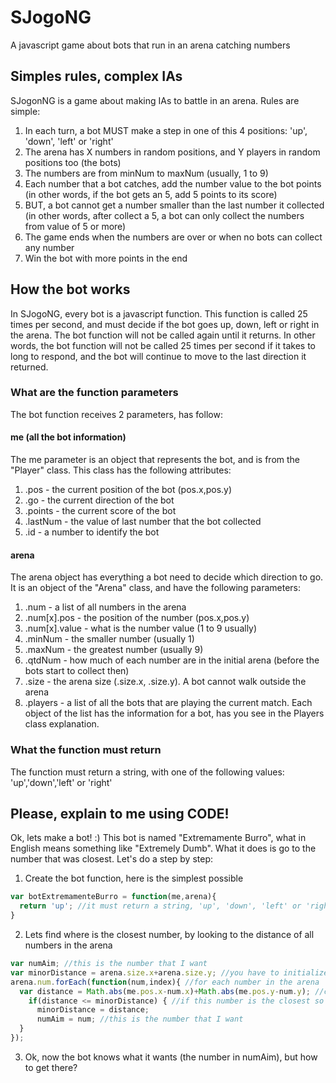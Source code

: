 # SJogoNG
A javascript game about bots that run in an arena catching numbers

## Simples rules, complex IAs
SJogonNG is a game about making IAs to battle in an arena.
Rules are simple:
1. In each turn, a bot MUST make a step in one of this 4 positions: 'up', 'down', 'left' or 'right'
2. The arena has X numbers in random positions, and Y players in random positions too (the bots)
3. The numbers are from minNum to maxNum (usually, 1 to 9)
4. Each number that a bot catches, add the number value to the bot points (in other words, if the bot gets an 5, add 5 points to its score)
5. BUT, a bot cannot get a number smaller than the last number it collected (in other words, after collect a 5, a bot can only collect the numbers from value of 5 or more)
6. The game ends when the numbers are over or when no bots can collect any number
7. Win the bot with more points in the end

## How the bot works
In SJogoNG, every bot is a javascript function. This function is called 25 times per second, and must decide if the bot goes up, down, left or right in the arena. The bot function will not be called again until it returns. In other words, the bot function will not be called 25 times per second if it takes to long to respond, and the bot will continue to move to the last direction it returned.
### What are the function parameters
The bot function receives 2 parameters, has follow:
#### me (all the bot information)
The me parameter is an object that represents the bot, and is from the "Player" class.
This class has the following attributes:
1. .pos - the current position of the bot (pos.x,pos.y)
2. .go - the current direction of the bot
3. .points - the current score of the bot
4. .lastNum - the value of last number that the bot collected
5. .id - a number to identify the bot
#### arena
The arena object has everything a bot need to decide which direction to go. It is an object of the "Arena" class, and have the following parameters:
1. .num - a list of all numbers in the arena
  1. .num[x].pos - the position of the number (pos.x,pos.y)
  2. .num[x].value - what is the number value (1 to 9 usually)
2. .minNum - the smaller number (usually 1)
3. .maxNum - the greatest number (usually 9)
4. .qtdNum - how much of each number are in the initial arena (before the bots start to collect then)
5. .size - the arena size (.size.x, .size.y). A bot cannot walk outside the arena
6. .players - a list of all the bots that are playing the current match. Each object of the list has the information for a bot, has you see in the Players class explanation.
### What the function must return
The function must return a string, with one of the following values: 'up','down','left' or 'right'

## Please, explain to me using CODE!
Ok, lets make a bot! :)
This bot is named "Extremamente Burro", what in English means something like "Extremely Dumb".
What it does is go to the number that was closest.
Let's do a step by step:

1. Create the bot function, here is the simplest possible
```javascript
var botExtremamenteBurro = function(me,arena){
  return 'up'; //it must return a string, 'up', 'down', 'left' or 'right'
}
```

2. Lets find where is the closest number, by looking to the distance of all numbers in the arena
```javascript
var numAim; //this is the number that I want
var minorDistance = arena.size.x+arena.size.y; //you have to initialize it with the major distance possible in game
arena.num.forEach(function(num,index){ //for each number in the arena
  var distance = Math.abs(me.pos.x-num.x)+Math.abs(me.pos.y-num.y); //calculate the distance between bot and number
    if(distance <= minorDistance) { //if this number is the closest so far
      minorDistance = distance;
      numAim = num; //this is the number that I want
  }
});
```

3. Ok, now the bot knows what it wants (the number in numAim), but how to get there?
